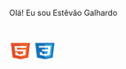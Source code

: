  Olá! Eu sou Estêvão Galhardo
##
<div style="display: inline_block"><br>
  <img align="center" alt="teh-HTML" height="30" width="40" src="https://raw.githubusercontent.com/devicons/devicon/master/icons/html5/html5-original.svg">
  <img align="center" alt="teh-CSS" height="30" width="40" src="https://raw.githubusercontent.com/devicons/devicon/master/icons/css3/css3-original.svg">  
</div>
